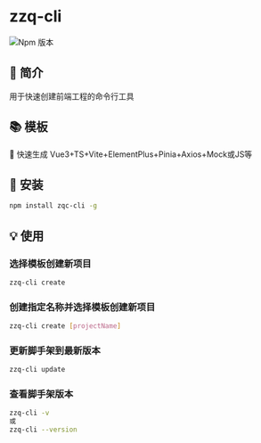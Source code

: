 # zzq-cli
![Npm 版本](https://img.shields.io/badge/zzq-cli_v0.0.2-blue)
## 📖 简介
用于快速创建前端工程的命令行工具
## 📚 模板
📎 快速生成 Vue3+TS+Vite+ElementPlus+Pinia+Axios+Mock或JS等 
## 🔩 安装
```bash
npm install zqc-cli -g
```
## 💡 使用

###  选择模板创建新项目
```bash
zzq-cli create 
```

###  创建指定名称并选择模板创建新项目
```bash
zzq-cli create [projectName]
```

###  更新脚手架到最新版本
```bash
zzq-cli update
```

###  查看脚手架版本
```bash
zzq-cli -v 
或
zzq-cli --version
```

